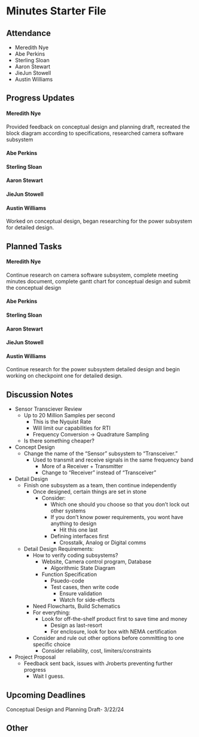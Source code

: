 # Minutes Starter File

## Attendance
   - Meredith Nye
   - Abe Perkins
   - Sterling Sloan
   - Aaron Stewart
   - JieJun Stowell
   - Austin Williams

## Progress Updates
#### Meredith Nye
Provided feedback on conceptual design and planning draft, recreated the block diagram according to specifications, researched camera software subsystem
#### Abe Perkins
#### Sterling Sloan
#### Aaron Stewart
#### JieJun Stowell
#### Austin Williams
Worked on conceptual design, began researching for the power subsystem for detailed design. 

## Planned Tasks
#### Meredith Nye
Continue research on camera software subsystem, complete meeting minutes document, complete gantt chart for conceptual design and submit the conceptual design
#### Abe Perkins
#### Sterling Sloan
#### Aaron Stewart
#### JieJun Stowell
#### Austin Williams
Continue research for the power subsystem detailed design and begin working on checkpoint one for detailed design.

## Discussion Notes
- Sensor Transciever Review
   - Up to 20 Million Samples per second
      - This is the Nyquist Rate
      - Will limit our capabilities for RTI
      - Frequency Conversion -> Quadrature Sampling
   - Is there something cheaper?
- Concept Design
   - Change the name of the “Sensor” subsystem to “Transceiver.”
      - Used to transmit and receive signals in the same frequency band
         - More of a Receiver + Transmitter
         - Change to “Receiver” instead of “Transceiver”
- Detail Design
   - Finish one subsystem as a team, then continue independently
      - Once designed, certain things are set in stone
         - Consider:
            - Which one should you choose so that you don’t lock out other systems
            - If you don’t know power requirements, you wont have anything to design
               - Hit this one last
            - Defining interfaces first
               - Crosstalk, Analog or Digital comms
   - Detail Design Requirements:
      - How to verify coding subsystems?
         - Website, Camera control program, Database
            - Algorithmic State Diagram
         - Function Specification
            - Psuedo-code
            - Test cases, then write code
               - Ensure validation
               - Watch for side-effects
      - Need Flowcharts, Build Schematics
      - For everything:
         - Look for off-the-shelf product first to save time and money
            - Design as last-resort
            - For enclosure, look for box with NEMA certification
      - Consider and rule out other options before committing to one specific choice
         - Consider reliability, cost, limiters/constraints
- Project Proposal
   - Feedback sent back, issues with Jroberts preventing further progress
      - Wait I guess. 

## Upcoming Deadlines
Conceptual Design and Planning Draft- 3/22/24

## Other
